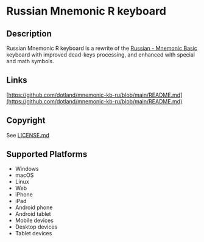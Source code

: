 Russian Mnemonic R keyboard
==============

Description
-----------
Russian Mnemonic R keyboard is a rewrite of the <a href="https://help.keyman.com/keyboard/basic_kbdrum/">Russian - Mnemonic Basic</a> keyboard with improved dead-keys processing, and enhanced with special and math symbols.

Links
-----
[https://github.com/dotland/mnemonic-kb-ru/blob/main/README.md](https://github.com/dotland/mnemonic-kb-ru/blob/main/README.md)

Copyright
---------
See [LICENSE.md](LICENSE.md)

Supported Platforms
-------------------
 * Windows
 * macOS
 * Linux
 * Web
 * iPhone
 * iPad
 * Android phone
 * Android tablet
 * Mobile devices
 * Desktop devices
 * Tablet devices

